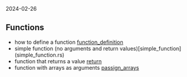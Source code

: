 2024-02-26

## Functions
- how to define a function [function_definition](function_definition.rs)
- simple function (no arguments and return values)[simple_function] (simple_function.rs)
- function that returns a value [return](return.rs)
- function with arrays as arguments [passign_arrays](passing_arrays.rs)